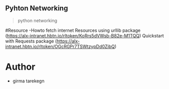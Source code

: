 ## Pyhton Networking
> python networking

#Resource 
-Howto fetch internet Resources using urllib package
(https://alx-intranet.hbtn.io/rltoken/KoRrs5dVWsb-B82e-M1TQQ)
Quickstart with Requests package (https://alx-intranet.hbtn.io/rltoken/OGcRGPr7TSWtzypDd0ZibQ)

# Author
- girma tarekegn
